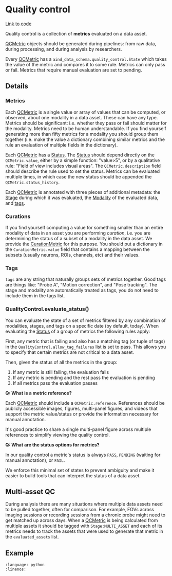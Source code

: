 # Quality control

[Link to code](https://github.com/AllenNeuralDynamics/aind-data-schema/blob/dev/src/aind_data_schema/core/quality_control.py)

Quality control is a collection of **metrics** evaluated on a data asset.

[QCMetric](#qcmetric) objects should be generated during pipelines: from raw data, during processing, and during analysis by researchers.

Every [QCMetric](#qcmetric) has a `aind_data_schema.quality_control.State` which takes the value of the metric and compares it to some rule. Metrics can only pass or fail. Metrics that require manual evaluation are set to pending.

## Details

### Metrics

Each [QCMetric](#qcmetric) is a single value or array of values that can be computed, or observed, about one modality in a data asset. These can have any type. Metrics should be significant: i.e. whether they pass or fail should matter for the modality. Metrics need to be human understandable. If you find yourself generating more than fifty metrics for a modality you should group them together (i.e. make the value a dictionary combining similar metrics and the rule an evaluation of multiple fields in the dictionary).

Each [QCMetric](#qcmetric) has a [Status](#status). The [Status](#status) should depend directly on the `QCMetric.value`, either by a simple function: "value>5", or by a qualitative rule: "Field of view includes visual areas". The `QCMetric.description` field should describe the rule used to set the status. Metrics can be evaluated multiple times, in which case the new status should be appended the `QCMetric.status_history`.

Each [QCMetric](#qcmetric) is annotated with three pieces of additional metadata: the [Stage](#stage) during which it was evaluated, the [Modality](aind_data_schema_models/modalities.md#modality) of the evaluated data, and [tags](#tags).

### Curations

If you find yourself computing a value for something smaller than an entire modality of data in an asset you are performing *curation*, i.e. you are determining the status of a subset of a modality in the data asset. We provide the [CurationMetric](#curationmetric) for this purpose. You should put a dictionary in the `CurationMetric.value` field that contains a mapping between the subsets (usually neurons, ROIs, channels, etc) and their values.

### Tags

`tags` are any string that naturally groups sets of metrics together. Good tags are things like: "Probe A", "Motion correction", and "Pose tracking". The stage and modality are automatically treated as tags, you do not need to include them in the tags list.

### QualityControl.evaluate_status()

You can evaluate the state of a set of metrics filtered by any combination of modalities, stages, and tags on a specific date (by default, today). When evaluating the [Status](#status) of a group of metrics the following rules apply:

First, any metric that is failing and also has a matching tag (or tuple of tags) in the `QualityControl.allow_tag_failures` list is set to pass. This allows you to specify that certain metrics are not critical to a data asset.

Then, given the status of all the metrics in the group:

1. If any metric is still failing, the evaluation fails
2. If any metric is pending and the rest pass the evaluation is pending
3. If all metrics pass the evaluation passes

**Q: What is a metric reference?**

Each [QCMetric](#qcmetric) should include a `QCMetric.reference`. References should be publicly accessible images, figures, multi-panel figures, and videos that support the metric value/status or provide the information necessary for manual annotation.

It's good practice to share a single multi-panel figure across multiple references to simplify viewing the quality control.

**Q: What are the status options for metrics?**

In our quality control a metric's status is always `PASS`, `PENDING` (waiting for manual annotation), or `FAIL`.

We enforce this minimal set of states to prevent ambiguity and make it easier to build tools that can interpret the status of a data asset.

## Multi-asset QC

During analysis there are many situations where multiple data assets need to be pulled together, often for comparison. For example, FOVs across imaging sessions or recording sessions from a chronic probe might need to get matched up across days. When a [QCMetric](#qcmetric) is being calculated from multiple assets it should be tagged with `Stage:MULTI_ASSET` and each of its metrics needs to track the assets that were used to generate that metric in the `evaluated_assets` list.

## Example

```{literalinclude} ../../examples/quality_control.py
:language: python
:linenos:
```
